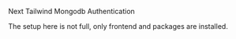 Next Tailwind Mongodb Authentication 

The setup here is not full, only frontend and packages are installed.
